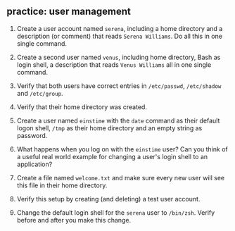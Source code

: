 ## practice: user management

1. Create a user account named `serena`, including a home directory and a description (or comment) that reads `Serena Williams`. Do all this in one single command.

2. Create a second user named `venus`, including home directory, Bash as login shell, a description that reads `Venus Williams` all in one single command.

3. Verify that both users have correct entries in `/etc/passwd`,
`/etc/shadow` and `/etc/group`.

4. Verify that their home directory was created.

5. Create a user named `einstime` with the `date` command as their default logon shell, `/tmp` as their home directory and an empty string as password.

6. What happens when you log on with the `einstime` user? Can you
think of a useful real world example for changing a user's login shell to an application?

7. Create a file named `welcome.txt` and make sure every new user will see this file in their home directory.

8. Verify this setup by creating (and deleting) a test user account.

9. Change the default login shell for the `serena` user to `/bin/zsh`. Verify before and after you make this change.

